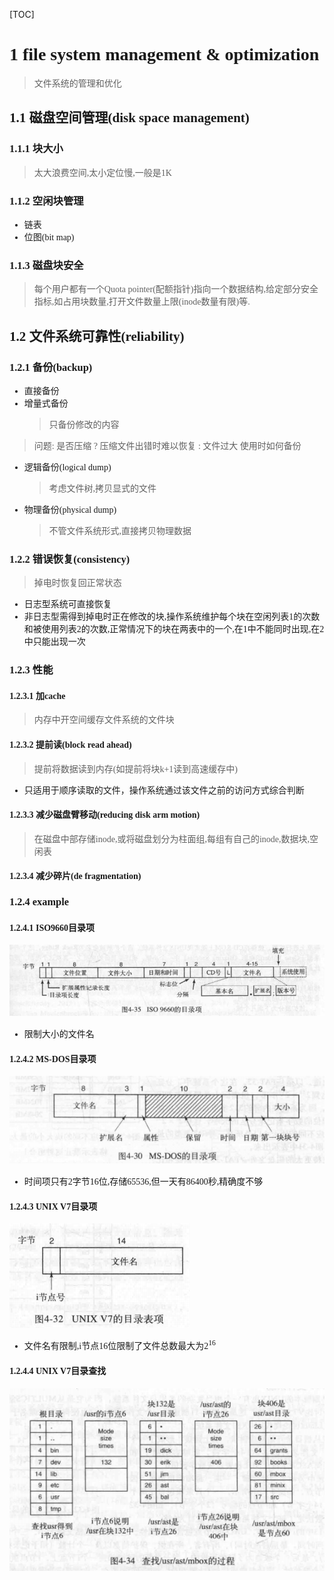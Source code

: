 [TOC]
<font face = "Consolas">

# 1 file system management & optimization
> 文件系统的管理和优化

## 1.1 磁盘空间管理(disk space management)
### 1.1.1 块大小
> 太大浪费空间,太小定位慢,一般是1K
### 1.1.2 空闲块管理
* 链表
* 位图(bit map)
### 1.1.3 磁盘块安全
> 每个用户都有一个Quota pointer(配额指针)指向一个数据结构,给定部分安全指标,如占用块数量,打开文件数量上限(inode数量有限)等.

## 1.2 文件系统可靠性(reliability)
### 1.2.1 备份(backup)
* 直接备份
* 增量式备份
    > 只备份修改的内容
> 问题:
是否压缩 ? 压缩文件出错时难以恢复 : 文件过大
使用时如何备份

* 逻辑备份(logical dump)
    > 考虑文件树,拷贝显式的文件
* 物理备份(physical dump)
    > 不管文件系统形式,直接拷贝物理数据

### 1.2.2 错误恢复(consistency)
> 掉电时恢复回正常状态
* 日志型系统可直接恢复
* 非日志型需得到掉电时正在修改的块,操作系统维护每个块在空闲列表1的次数和被使用列表2的次数,正常情况下的块在两表中的一个,在1中不能同时出现,在2中只能出现一次

### 1.2.3 性能
#### 1.2.3.1 加cache
> 内存中开空间缓存文件系统的文件块
#### 1.2.3.2 提前读(block read ahead)
> 提前将数据读到内存(如提前将块k+1读到高速缓存中)
* 只适用于顺序读取的文件，操作系统通过该文件之前的访问方式综合判断
#### 1.2.3.3 减少磁盘臂移动(reducing disk arm motion)
>在磁盘中部存储inode,或将磁盘划分为柱面组,每组有自己的inode,数据块,空闲表
#### 1.2.3.4 减少碎片(de fragmentation)

### 1.2.4 example
#### 1.2.4.1 ISO9660目录项
![1.1ISO9660目录项](./pics/9/1.1ISO9660目录项.png)
* 限制大小的文件名

#### 1.2.4.2 MS-DOS目录项
![1.2MS-DOS目录项](./pics/9/1.2MS-DOS目录项.png)
* 时间项只有2字节16位,存储65536,但一天有86400秒,精确度不够

#### 1.2.4.3 UNIX V7目录项
![1.3UNIX-V7目录项](./pics/9/1.3UNIX-V7目录项.png)
* 文件名有限制,i节点16位限制了文件总数最大为$2^{16}$

#### 1.2.4.4 UNIX V7目录查找
![1.4UNIX-V7目录查找](./pics/9/1.4UNIX-V7目录查找.png)